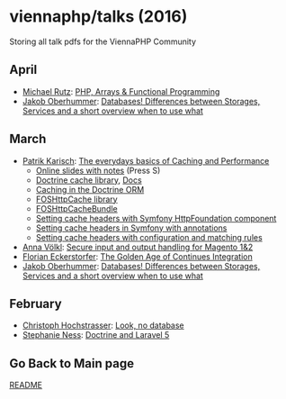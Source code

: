 viennaphp/talks (2016)
================

Storing all talk pdfs for the ViennaPHP Community 





April 
--------

* [Michael Rutz](https://twitter.com/m_bymike): [PHP, Arrays & Functional Programming](http://www.slideshare.net/MichaelRutz/php-arrays-functional-programming)
* [Jakob Oberhummer](https://at.linkedin.com/pub/jakob-oberhummer/5b/b71/643): [Databases! Differences between Storages, Services and a short overview when to use what](../201603)




March 
--------

* [Patrik Karisch](http://www.karisch.guru/): [The everydays basics of Caching and Performance](../201603/03_the-everyday-basics-of-caching-and-performance.pdf)
  * [Online slides with notes](http://slides.pixelart.at/2016-03-23/viennaphp/caching/) (Press S)
  * [Doctrine cache library](https://github.com/doctrine/cache), [Docs](http://doctrine-orm.readthedocs.org/projects/doctrine-orm/en/latest/reference/caching.html)
  * [Caching in the Doctrine ORM](http://doctrine-orm.readthedocs.org/projects/doctrine-orm/en/latest/reference/caching.html#integrating-with-the-orm)
  * [FOSHttpCache library](https://foshttpcache.readthedocs.org/en/stable/)
  * [FOSHttpCacheBundle](https://foshttpcachebundle.readthedocs.org/en/stable/)
  * [Setting cache headers with Symfony HttpFoundation component](http://symfony.com/doc/current/book/http_cache.html#the-cache-control-header)
  * [Setting cache headers in Symfony with annotations](http://symfony.com/doc/current/bundles/SensioFrameworkExtraBundle/annotations/cache.html)
  * [Setting cache headers with configuration and matching rules](https://foshttpcachebundle.readthedocs.org/en/stable/features/headers.html)
* [Anna Völkl](http://anna.voelkl.at): [Secure input and output handling for Magento 1&2](http://de.slideshare.net/avoelkl/secure-input-and-output-handling-viennaphp)
* [Florian Eckerstorfer](https://florian.ec/): [The Golden Age of Continues Integration](../201603/02_the-golden-age-of-continuous-integration.pdf)
* [Jakob Oberhummer](https://at.linkedin.com/pub/jakob-oberhummer/5b/b71/643): [Databases! Differences between Storages, Services and a short overview when to use what](../201603)


February 
--------

* [Christoph Hochstrasser](https://hochstrasser.io): [Look, no database](../201602/00_christoph_hochstrasser_decoupled_ecommerce_viennaphp.pdf)
* [Stephanie Ness](https://at.linkedin.com/in/nessstephanie/en): [Doctrine and Laravel 5](../201602/.pdf)


  
 
## Go Back to Main page 

[README](../README.md)  
